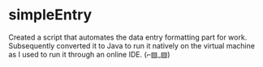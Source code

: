 # simpleEntry
Created a script that automates the data entry formatting part for work. Subsequently converted it to Java to run it natively on the virtual machine as I used to run it through an online IDE. (⌐▨_▨)
